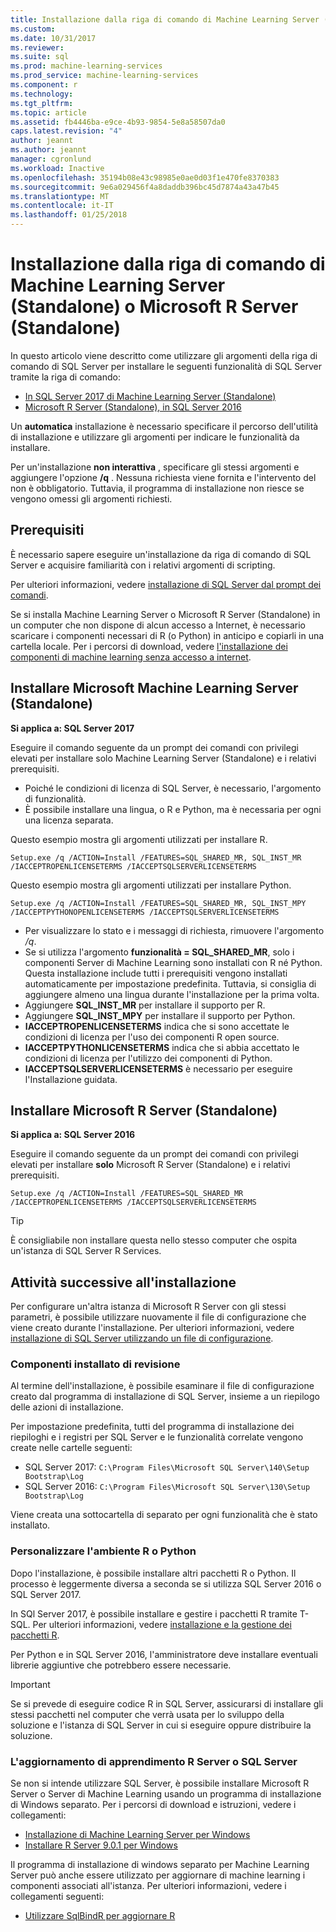 ```yaml
---
title: Installazione dalla riga di comando di Machine Learning Server (Standalone) o Microsoft R Server (Standalone) | Documenti Microsoft
ms.custom: 
ms.date: 10/31/2017
ms.reviewer: 
ms.suite: sql
ms.prod: machine-learning-services
ms.prod_service: machine-learning-services
ms.component: r
ms.technology: 
ms.tgt_pltfrm: 
ms.topic: article
ms.assetid: fb4446ba-e9ce-4b93-9854-5e8a58507da0
caps.latest.revision: "4"
author: jeannt
ms.author: jeannt
manager: cgronlund
ms.workload: Inactive
ms.openlocfilehash: 35194b08e43c98985e0ae0d03f1e470fe8370383
ms.sourcegitcommit: 9e6a029456f4a8daddb396bc45d7874a43a47b45
ms.translationtype: MT
ms.contentlocale: it-IT
ms.lasthandoff: 01/25/2018
---
```

# <a name="install-machine-learning-server-standalone-or-microsoft-r-server-standalone-from-the-command-line"></a>Installazione dalla riga di comando di Machine Learning Server (Standalone) o Microsoft R Server (Standalone)

In questo articolo viene descritto come utilizzare gli argomenti della riga di comando di SQL Server per installare le seguenti funzionalità di SQL Server tramite la riga di comando:

+ [In SQL Server 2017 di Machine Learning Server (Standalone)](#bkmk_mls2017) 
+ [Microsoft R Server (Standalone), in SQL Server 2016](#bkmk_mrs2016)

Un **automatica** installazione è necessario specificare il percorso dell'utilità di installazione e utilizzare gli argomenti per indicare le funzionalità da installare.

Per un'installazione **non interattiva** , specificare gli stessi argomenti e aggiungere l'opzione **/q** . Nessuna richiesta viene fornita e l'intervento del non è obbligatorio. Tuttavia, il programma di installazione non riesce se vengono omessi gli argomenti richiesti.

## <a name="prerequisites"></a>Prerequisiti

È necessario sapere eseguire un'installazione da riga di comando di SQL Server e acquisire familiarità con i relativi argomenti di scripting.

Per ulteriori informazioni, vedere [installazione di SQL Server dal prompt dei comandi](../../database-engine/install-windows/install-sql-server-from-the-command-prompt.md).

Se si installa Machine Learning Server o Microsoft R Server (Standalone) in un computer che non dispone di alcun accesso a Internet, è necessario scaricare i componenti necessari di R (o Python) in anticipo e copiarli in una cartella locale. Per i percorsi di download, vedere [l'installazione dei componenti di machine learning senza accesso a internet](installing-ml-components-without-internet-access.md).


## <a name="bkmk_mls2017"></a>Installare Microsoft Machine Learning Server (Standalone)

**Si applica a: SQL Server 2017**

Eseguire il comando seguente da un prompt dei comandi con privilegi elevati per installare solo Machine Learning Server (Standalone) e i relativi prerequisiti.

+ Poiché le condizioni di licenza di SQL Server, è necessario, l'argomento di funzionalità.
+ È possibile installare una lingua, o R e Python, ma è necessaria per ogni una licenza separata.

Questo esempio mostra gli argomenti utilizzati per installare R.

```
Setup.exe /q /ACTION=Install /FEATURES=SQL_SHARED_MR, SQL_INST_MR  /IACCEPTROPENLICENSETERMS /IACCEPTSQLSERVERLICENSETERMS
```

Questo esempio mostra gli argomenti utilizzati per installare Python.

```
Setup.exe /q /ACTION=Install /FEATURES=SQL_SHARED_MR, SQL_INST_MPY  /IACCEPTPYTHONOPENLICENSETERMS /IACCEPTSQLSERVERLICENSETERMS
```

+ Per visualizzare lo stato e i messaggi di richiesta, rimuovere l'argomento _/q_.
+ Se si utilizza l'argomento **funzionalità = SQL_SHARED_MR**, solo i componenti Server di Machine Learning sono installati con R né Python. Questa installazione include tutti i prerequisiti vengono installati automaticamente per impostazione predefinita. Tuttavia, si consiglia di aggiungere almeno una lingua durante l'installazione per la prima volta.
+ Aggiungere **SQL_INST_MR** per installare il supporto per R.
+ Aggiungere **SQL_INST_MPY** per installare il supporto per Python.
+ **IACCEPTROPENLICENSETERMS** indica che si sono accettate le condizioni di licenza per l'uso dei componenti R open source.
+ **IACCEPTPYTHONLICENSETERMS** indica che si abbia accettato le condizioni di licenza per l'utilizzo dei componenti di Python.
+ **IACCEPTSQLSERVERLICENSETERMS** è necessario per eseguire l'Installazione guidata.


## <a name="bkmk_mrs2016"></a> Installare Microsoft R Server (Standalone)

**Si applica a: SQL Server 2016**

Eseguire il comando seguente da un prompt dei comandi con privilegi elevati per installare **solo** Microsoft R Server (Standalone) e i relativi prerequisiti. 

```
Setup.exe /q /ACTION=Install /FEATURES=SQL_SHARED_MR /IACCEPTROPENLICENSETERMS /IACCEPTSQLSERVERLICENSETERMS
```

> [!TIP]
> È consigliabile non installare questa nello stesso computer che ospita un'istanza di SQL Server R Services.

## <a name="post-installation-tasks"></a>Attività successive all'installazione

Per configurare un'altra istanza di Microsoft R Server con gli stessi parametri, è possibile utilizzare nuovamente il file di configurazione che viene creato durante l'installazione. Per ulteriori informazioni, vedere [installazione di SQL Server utilizzando un file di configurazione](../../database-engine/install-windows/install-sql-server-using-a-configuration-file.md).

### <a name="review-installed-components"></a>Componenti installato di revisione

Al termine dell'installazione, è possibile esaminare il file di configurazione creato dal programma di installazione di SQL Server, insieme a un riepilogo delle azioni di installazione.

Per impostazione predefinita, tutti del programma di installazione dei riepiloghi e i registri per SQL Server e le funzionalità correlate vengono create nelle cartelle seguenti:

+ SQL Server 2017: `C:\Program Files\Microsoft SQL Server\140\Setup Bootstrap\Log`
+ SQL Server 2016:  `C:\Program Files\Microsoft SQL Server\130\Setup Bootstrap\Log`

Viene creata una sottocartella di separato per ogni funzionalità che è stato installato.

### <a name="customize-the-r-or-python-environment"></a>Personalizzare l'ambiente R o Python

Dopo l'installazione, è possibile installare altri pacchetti R o Python. Il processo è leggermente diversa a seconda se si utilizza SQL Server 2016 o SQL Server 2017.

In SQl Server 2017, è possibile installare e gestire i pacchetti R tramite T-SQL. Per ulteriori informazioni, vedere [installazione e la gestione dei pacchetti R](../r/install-additional-r-packages-on-sql-server.md).

Per Python e in SQL Server 2016, l'amministratore deve installare eventuali librerie aggiuntive che potrebbero essere necessarie.

> [!IMPORTANT]
> Se si prevede di eseguire codice R in SQL Server, assicurarsi di installare gli stessi pacchetti nel computer che verrà usata per lo sviluppo della soluzione e l'istanza di SQL Server in cui si eseguire oppure distribuire la soluzione.

### <a name="upgrading-r-server-or-sql-server-machine-learning"></a>L'aggiornamento di apprendimento R Server o SQL Server

Se non si intende utilizzare SQL Server, è possibile installare Microsoft R Server o Server di Machine Learning usando un programma di installazione di Windows separato. Per i percorsi di download e istruzioni, vedere i collegamenti:

+ [Installazione di Machine Learning Server per Windows](https://docs.microsoft.com/machine-learning-server/install/machine-learning-server-windows-install)
+ [Installare R Server 9.0.1 per Windows](https://docs.microsoft.com/machine-learning-server/install/r-server-install-windows) 

Il programma di installazione di windows separato per Machine Learning Server può anche essere utilizzato per aggiornare di machine learning i componenti associati all'istanza.  Per ulteriori informazioni, vedere i collegamenti seguenti:

+ [Utilizzare SqlBindR per aggiornare R](../r/use-sqlbindr-exe-to-upgrade-an-instance-of-sql-server.md)
